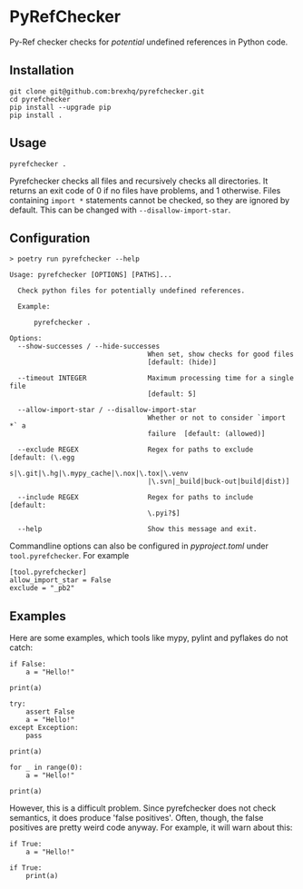 # PyRefChecker

Py-Ref checker checks for _potential_ undefined references in Python code.

## Installation

```
git clone git@github.com:brexhq/pyrefchecker.git
cd pyrefchecker
pip install --upgrade pip
pip install .
```

## Usage

```
pyrefchecker .
```

Pyrefchecker checks all files and recursively checks all directories. It returns an exit code of 0 if no files have problems, and 1 otherwise.
Files containing `import *` statements cannot be checked, so they are ignored by default. This can be changed with `--disallow-import-star`.

## Configuration

```
> poetry run pyrefchecker --help

Usage: pyrefchecker [OPTIONS] [PATHS]...

  Check python files for potentially undefined references.

  Example:

      pyrefchecker .

Options:
  --show-successes / --hide-successes
                                  When set, show checks for good files
                                  [default: (hide)]

  --timeout INTEGER               Maximum processing time for a single file
                                  [default: 5]

  --allow-import-star / --disallow-import-star
                                  Whether or not to consider `import *` a
                                  failure  [default: (allowed)]

  --exclude REGEX                 Regex for paths to exclude  [default: (\.egg
                                  s|\.git|\.hg|\.mypy_cache|\.nox|\.tox|\.venv
                                  |\.svn|_build|buck-out|build|dist)]

  --include REGEX                 Regex for paths to include  [default:
                                  \.pyi?$]

  --help                          Show this message and exit.
```

Commandline options can also be configured in _pyproject.toml_ under `tool.pyrefchecker`. For example

```
[tool.pyrefchecker]
allow_import_star = False
exclude = "_pb2"

```

## Examples

Here are some examples, which tools like mypy, pylint and pyflakes do not catch:

```
if False:
    a = "Hello!"

print(a)
```

```
try:
    assert False
    a = "Hello!"
except Exception:
    pass

print(a)
```

```
for _ in range(0):
    a = "Hello!"

print(a)
```

However, this is a difficult problem. Since pyrefchecker does not check semantics, it does produce 'false positives'. Often, though,
the false positives are pretty weird code anyway. For example, it will warn about this:


```
if True:
    a = "Hello!"

if True:
    print(a) 
```
